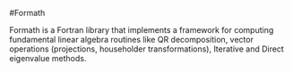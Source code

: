 #Formath

Formath is a Fortran library that implements a framework for computing fundamental linear algebra routines like QR decomposition, vector operations (projections, householder transformations), Iterative and Direct eigenvalue methods. 

